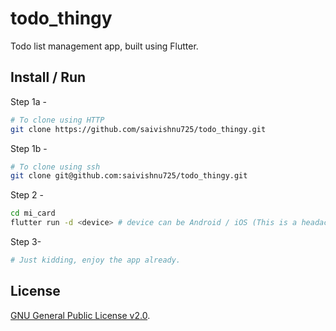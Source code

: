 # todo_thingy

Todo list management app, built using Flutter. 

## Install / Run

Step 1a -

```bash
# To clone using HTTP
git clone https://github.com/saivishnu725/todo_thingy.git
```

Step 1b -

```bash
# To clone using ssh
git clone git@github.com:saivishnu725/todo_thingy.git
```

Step 2 -

```bash
cd mi_card
flutter run -d <device> # device can be Android / iOS (This is a headache) / Chrome / Desktop (Linux, Windows 10/11, MacOS)
```

Step 3-

```bash
# Just kidding, enjoy the app already.
```

## License

[GNU General Public License v2.0](https://choosealicense.com/licenses/gpl-2.0/).

